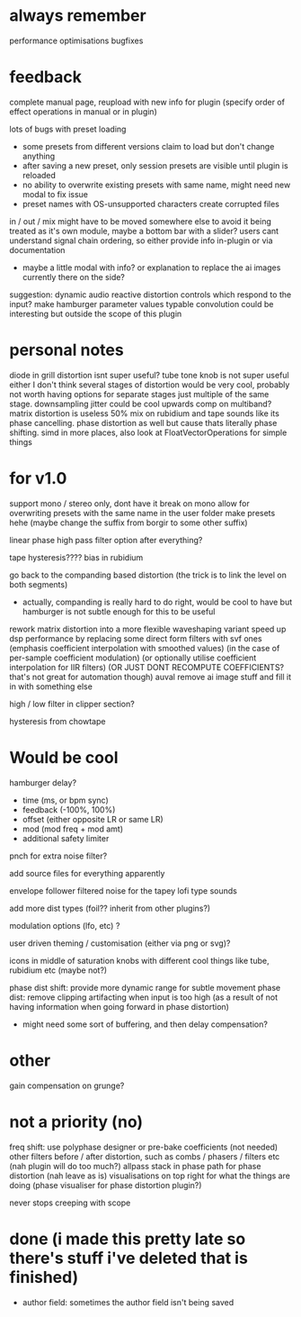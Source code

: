 # always remember

performance optimisations
bugfixes

# feedback 

complete manual page, reupload with new info for plugin (specify order of effect operations in manual or in plugin)

lots of bugs with preset loading
- some presets from different versions claim to load but don't change anything
- after saving a new preset, only session presets are visible until plugin is reloaded
- no ability to overwrite existing presets with same name, might need new modal to fix issue
- preset names with OS-unsupported characters create corrupted files

in / out / mix might have to be moved somewhere else to avoid it being treated as it's own module, maybe a bottom bar with a slider?
users cant understand signal chain ordering, so either provide info in-plugin or via documentation
- maybe a little modal with info? or explanation to replace the ai images currently there on the side?

suggestion: dynamic audio reactive distortion controls which respond to the input?
make hamburger parameter values typable
convolution could be interesting but outside the scope of this plugin

# personal notes

diode in grill distortion isnt super useful?
tube tone knob is not super useful either I don't think
several stages of distortion would be very cool, probably not worth having options for separate stages just multiple of the same stage.
downsampling jitter could be cool
upwards comp on multiband?
matrix distortion is useless
50% mix on rubidium and tape sounds like its phase cancelling. phase distortion as well but cause thats literally phase shifting.
simd in more places, also look at FloatVectorOperations for simple things

# for v1.0

support mono / stereo only, dont have it break on mono
allow for overwriting presets with the same name in the user folder
make presets hehe (maybe change the suffix from borgir to some other suffix)

linear phase high pass filter option after everything?

tape hysteresis???? 
bias in rubidium

go back to the companding based distortion (the trick is to link the level on both segments)
- actually, companding is really hard to do right, would be cool to have but hamburger is not subtle enough for this to be useful

rework matrix distortion into a more flexible waveshaping variant
speed up dsp performance by replacing some direct form filters with svf ones (emphasis coefficient interpolation with smoothed values) (in the case of per-sample coefficient modulation) (or optionally utilise coefficient interpolation for IIR filters) (OR JUST DONT RECOMPUTE COEFFICIENTS? that's not great for automation though)
auval
remove ai image stuff and fill it in with something else

high / low filter in clipper section?

hysteresis from chowtape



# Would be cool

hamburger delay?
- time (ms, or bpm sync)
- feedback (-100%, 100%)
- offset (either opposite LR or same LR)
- mod (mod freq + mod amt)
- additional safety limiter

pnch for extra noise filter?

add source files for everything apparently

envelope follower filtered noise for the tapey lofi type sounds

add more dist types (foil?? inherit from other plugins?)

modulation options (lfo, etc) ?

user driven theming / customisation (either via png or svg)?

icons in middle of saturation knobs with different cool things like tube, rubidium etc (maybe not?)

phase dist shift: provide more dynamic range for subtle movement
phase dist: remove clipping artifacting when input is too high (as a result of not having information when going forward in phase distortion)
- might need some sort of buffering, and then delay compensation?

# other
gain compensation on grunge?

# not a priority (no)

freq shift: use polyphase designer or pre-bake coefficients (not needed)
other filters before / after distortion, such as combs / phasers / filters etc  (nah plugin will do too much?)
allpass stack in phase path for phase distortion (nah leave as is)
visualisations on top right for what the things are doing (phase visualiser for phase distortion plugin?)







never stops creeping with scope


# done (i made this pretty late so there's stuff i've deleted that is finished)

- author field: sometimes the author field isn't being saved